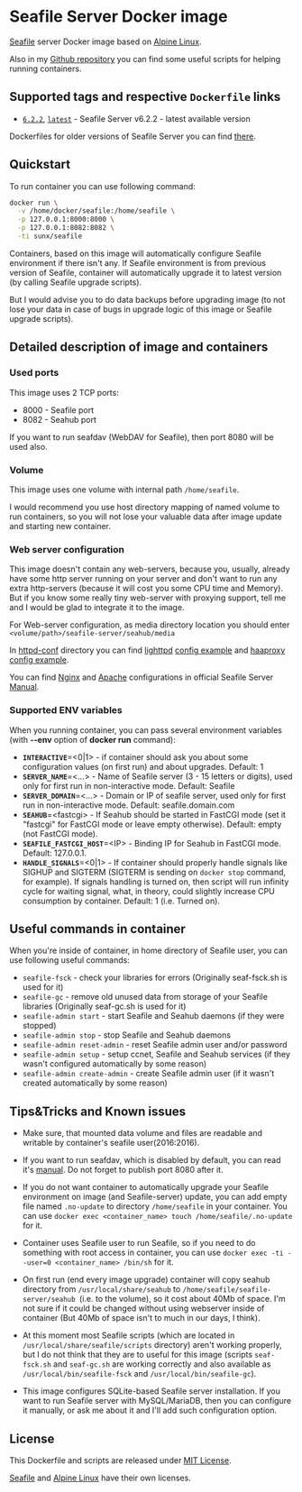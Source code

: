 # Seafile Server Docker image
[Seafile](http://seafile.com/) server Docker image based on [Alpine Linux](https://hub.docker.com/_/alpine/).

Also in my [Github repository](https://github.com/VGoshev/seafile-docker) you can find some useful scripts for helping running containers.

## Supported tags and respective `Dockerfile` links

* [`6.2.2`](https://github.com/VGoshev/seafile-docker/blob/6.2.2/docker/Dockerfile), [`latest`](https://github.com/VGoshev/seafile-docker/blob/master/docker/Dockerfile) - Seafile Server v6.2.2 - latest available version

Dockerfiles for older versions of Seafile Server you can find [there](https://github.com/VGoshev/seafile-docker/tags).

## Quickstart

To run container you can use following command:
```bash
docker run \
  -v /home/docker/seafile:/home/seafile \
  -p 127.0.0.1:8000:8000 \
  -p 127.0.0.1:8082:8082 \
  -ti sunx/seafile
```
Containers, based on this image will automatically configure
 Seafile environment if there isn't any. If Seafile environment is from previous version of Seafile, container will automatically upgrade it to latest version (by calling Seafile upgrade scripts).

But I would advise you to do data backups before upgrading image
 (to not lose your data in case of bugs in upgrade logic of this image or Seafile upgrade scripts).

## Detailed description of image and containers

### Used ports

This image uses 2 TCP ports:
* 8000 - Seafile port
* 8082 - Seahub port

If you want to run seafdav (WebDAV for Seafile), then port 8080 will be used also.

### Volume
This image uses one volume with internal path `/home/seafile`.

I would recommend you use host directory mapping of named volume to run containers, so you will not lose your valuable data after image update and starting new container.

### Web server configuration

This image doesn't contain any web-servers, because you, usually, already have some http server running on your server and don't want to run any extra http-servers (because it will cost you some CPU time and Memory). But if you know some really tiny web-server with proxying support, tell me and I would be glad to integrate it to the image.

For Web-server configuration, as media directory location you should enter
`<volume/path>/seafile-server/seahub/media`

In [httpd-conf](https://github.com/VGoshev/seafile-docker/blob/master/httpd-conf/) directory you can find
[lighttpd](https://www.lighttpd.net/) [config example](https://github.com/VGoshev/seafile-docker/blob/master/httpd-conf/lighttpd.conf.example) and
[haaproxy](https://www.haproxy.com/) [config example](https://github.com/VGoshev/seafile-docker/blob/master/httpd-conf/haproxy.cfg).

You can find
[Nginx](https://manual.seafile.com/deploy/deploy_with_nginx.html) and
[Apache](https://manual.seafile.com/deploy/deploy_with_apache.html)
configurations in official Seafile Server [Manual](https://manual.seafile.com/).

### Supported ENV variables

When you running container, you can pass several environment variables (with **--env** option of **docker run** command):
* **`INTERACTIVE`**=\<0|1> - if container should ask you about some configuration values (on first run) and about upgrades. Default: 1
* **`SERVER_NAME`**=\<...> - Name of Seafile server (3 - 15 letters or digits), used only for first run in non-interactive mode. Default: Seafile
* **`SERVER_DOMAIN`**=\<...> - Domain or IP of seafile server, used only for first run in non-interactive mode. Default: seafile.domain.com
* **`SEAHUB`**=\<fastcgi> - If Seahub should be started in FastCGI mode (set it "fastcgi" for FastCGI mode or leave empty otherwise). Default: empty (not FastCGI mode).
* **`SEAFILE_FASTCGI_HOST`**=\<IP> - Binding IP for Seahub in FastCGI mode. Default: 127.0.0.1.
* **`HANDLE_SIGNALS`**=\<0|1> - If container should properly handle signals like SIGHUP and SIGTERM (SIGTERM is sending on `docker stop` command, for example). If signals handling is turned on, then script will run infinity cycle for waiting signal, what, in theory, could slightly increase CPU consumption by container. Default: 1 (i.e. Turned on).

## Useful commands in container

When you're inside of container, in home directory of Seafile user, you can use following useful commands:
* `seafile-fsck` - check your libraries for errors (Originally seaf-fsck.sh is used for it)
* `seafile-gc` - remove old unused data from storage of your Seafile libraries (Originally seaf-gc.sh is used for it)
* `seafile-admin start` - start Seafile and Seahub daemons (if they were stopped)
* `seafile-admin stop` - stop Seafile and Seahub daemons
* `seafile-admin reset-admin` - reset Seafile admin user and/or password
* `seafile-admin setup` - setup ccnet, Seafile and Seahub services (if they wasn't configured automatically by some reason)
* `seafile-admin create-admin` - create Seafile admin user (if it wasn't created automatically by some reason)

## Tips&amp;Tricks and Known issues

* Make sure, that mounted data volume and files are readable and writable by container's seafile user(2016:2016).

* If you want to run seafdav, which is disabled by default, you can read it's [manual](https://manual.seafile.com/extension/webdav.html). Do not forget to publish port 8080 after it.

* If you do not want container to automatically upgrade your Seafile environment on image (and Seafile-server) update,
you can add empty file named `.no-update` to directory `/home/seafile` in your container. You can use `docker exec <container_name> touch /home/seafile/.no-update` for it.

* Container uses Seafile user to run Seafile, so if you need to do something with root access in container, you can use `docker exec -ti --user=0 <container_name> /bin/sh` for it.

* On first run (end every image upgrade) container will copy seahub directory from `/usr/local/share/seahub` to `/home/seafile/seafile-server/seahub `(i.e. to the volume), so it cost about 40Mb of space. I'm not sure if it could be changed without using webserver inside of container (But 40Mb of space isn't to much in our days, I think).

* At this moment most Seafile scripts (which are located in `/usr/local/share/seafile/scripts` directory) aren't working properly, but I do not think that they are to useful for this image (scripts `seaf-fsck.sh` and `seaf-gc.sh` are working correctly and also available as `/usr/local/bin/seafile-fsck` and `/usr/local/bin/seafile-gc`).

* This image configures SQLite-based Seafile server installation. If you want to run Seafile server with MySQL/MariaDB, then you can configure it manually, or ask me about it and I'll add such configuration option.

## License

This Dockerfile and scripts are released under [MIT License](https://github.com/VGoshev/seafile-docker/blob/master/LICENSE).

[Seafile](https://github.com/haiwen/seafile/blob/master/LICENSE.txt) and [Alpine Linux](https://www.alpinelinux.org/) have their own licenses.
